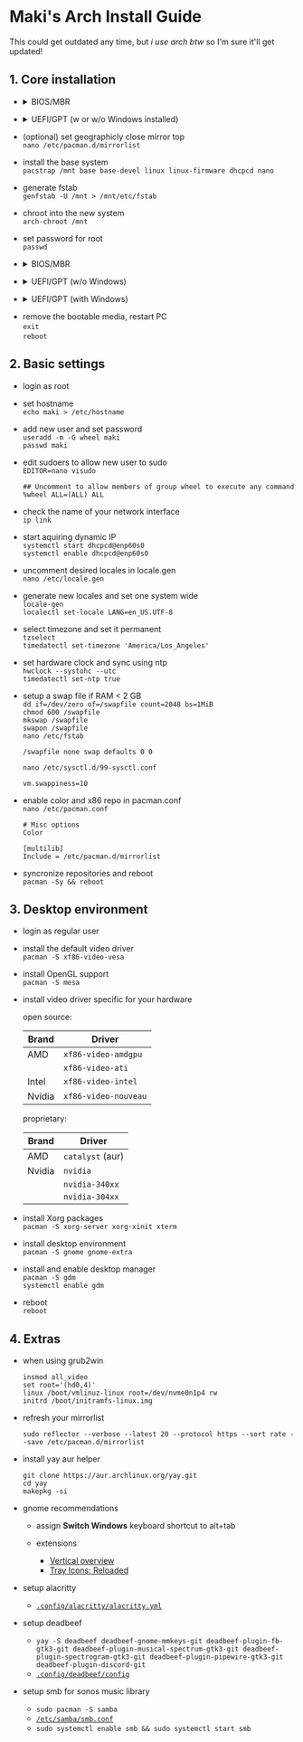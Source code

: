 # Maki's Arch Install Guide

This could get outdated any time, but _i use arch btw_ so I'm sure it'll get updated!

## 1. Core installation

<ul>
<li>
<details>
<summary>BIOS/MBR</summary>
    
-   create a single partition and make it bootable<br>
    `cfdisk /dev/nvme0n1`

-   build ext4 filesystem to it<br>
    `mkfs.ext4 /dev/nvme0n1p1`

-   mount the new partition<br>
    `mount /dev/nvme0n1p1 /mnt`
</details>
</li>
</ul>

<ul>
<li>
<details>
<summary>UEFI/GPT (w or w/o Windows installed)</summary>
    
-   create a 512 MB parition, type: EFI system (don't if you already have one)<br>
    create second parition for the rest<br>
    `cfdisk /dev/nvme0n1`

-   build FAT32 on 512 MB one (only if you made one)<br> 
    `mkfs.fat -F32 /dev/nvme0n1p1`

-   build ext4 on the other<br>
    `mkfs.ext4 /dev/nvme0n1p2`

-   mount the large ext4 partition<br>
    `mount /dev/nvme0n1p2 /mnt`

-   create directory boot on it<br>
    `mkdir /mnt/boot`

-   mount 512 MB one into boot (only if you're installing Linux first)<br>
    `mount /dev/nvme0n1p1 /mnt/boot`
</details>
</li>
</ul>

-   (optional) set geographicly close mirror top<br>
    `nano /etc/pacman.d/mirrorlist`

-   install the base system<br>
    `pacstrap /mnt base base-devel linux linux-firmware dhcpcd nano`

-   generate fstab<br>
    `genfstab -U /mnt > /mnt/etc/fstab`

-   chroot into the new system<br>
    `arch-chroot /mnt`

-   set password for root<br>
    `passwd`

<ul>
<li>
<details>
<summary>BIOS/MBR</summary>
    
-   install and configure grub<br>
    `pacman -S grub os-prober`<br>
    `grub-install --recheck /dev/nvme0n1`<br>
    `grub-mkconfig -o /boot/grub/grub.cfg`
</details>
</li>
</ul>

<ul>
<li>
<details>
<summary>UEFI/GPT (w/o Windows)</summary>

-   install amd-ucode or intel-ucode<br>
    `pacman -S amd-ucode`

-   install systemd bootloader<br>
    `bootctl install`
    
-   create new boot entry<br>
    `nano /boot/loader/entries/arch.conf`

    ```
    title		Arch Linux
    linux		/vmlinuz-linux
    initrd		/amd-ucode.img
    initrd		/initramfs-linux.img
    options		root=/dev/nvme0n1p2 rw
    ```

-   set the default entry<br>
    `nano /boot/loader/loader.conf`

    ```
    timeout 3
    default arch
    ```
</details>
</li>
</ul>

<ul>
<li>
<details>
<summary>UEFI/GPT (with Windows)</summary>

-   exit out of chroot
    `exit`

-   make /mnt/efi and mount the Windows EFI partition<br>
    ```bash
    mkdir /mnt/efi
    mount /dev/sda1 /mnt/efi
    ```
    
-   chroot into the new system<br>
    `arch-chroot /mnt`

-   install a couple packages<br>
    `pacman -S grub efibootmgr os-prober`

-   uncomment GRUB_DISABLE_OS_PROBER=false<br>
    `nano /etc/default/grub`

-   install grub to the EFI partition<br>
    ```bash
    grub-install --target=x86_64-efi --efi-directory=/efi --bootloader-id=GRUB
    grub-mkconfig -o /boot/grub/grub.cfg
    ```
</details>
</li>
</ul>

-   remove the bootable media, restart PC<br>
    `exit`<br>
    `reboot`

## 2. Basic settings

-   login as root

-   set hostname<br>
    `echo maki > /etc/hostname`

-   add new user and set password<br>
    `useradd -m -G wheel maki`<br>
    `passwd maki`

-   edit sudoers to allow new user to sudo<br>
    `EDITOR=nano visudo`

    ```
    ## Uncomment to allow members of group wheel to execute any command
    %wheel ALL=(ALL) ALL
    ```

-   check the name of your network interface<br>
    `ip link`

-   start aquiring dynamic IP<br>
    `systemctl start dhcpcd@enp60s0`<br>
    `systemctl enable dhcpcd@enp60s0`

-   uncomment desired locales in locale.gen<br>
    `nano /etc/locale.gen`

-   generate new locales and set one system wide<br>
    `locale-gen`<br>
    `localectl set-locale LANG=en_US.UTF-8`

-   select timezone and set it permanent<br>
    `tzselect`<br>
    `timedatectl set-timezone 'America/Los_Angeles'`

-   set hardware clock and sync using ntp<br>
    `hwclock --systohc --utc`<br>
    `timedatectl set-ntp true`

-   setup a swap file if RAM < 2 GB<br>
    `dd if=/dev/zero of=/swapfile count=2048 bs=1MiB`<br>
    `chmod 600 /swapfile`<br>
    `mkswap /swapfile`<br>
    `swapon /swapfile`<br>
    `nano /etc/fstab`

    ```
    /swapfile none swap defaults 0 0
    ```

    `nano /etc/sysctl.d/99-sysctl.conf`

    ```
    vm.swappiness=10
    ```

-   enable color and x86 repo in pacman.conf<br>
    `nano /etc/pacman.conf`

    ```
    # Misc options
    Color

    [multilib]
    Include = /etc/pacman.d/mirrorlist
    ```

-   syncronize repositories and reboot<br>
    `pacman -Sy && reboot`

## 3. Desktop environment

-   login as regular user
-   install the default video driver<br>
    `pacman -S xf86-video-vesa`

-   install OpenGL support<br>
    `pacman -S mesa`

-   install video driver specific for your hardware

    open source:

    | Brand  | Driver               |
    | ------ | -------------------- |
    | AMD    | `xf86-video-amdgpu`  |
    |        | `xf86-video-ati`     |
    | Intel  | `xf86-video-intel`   |
    | Nvidia | `xf86-video-nouveau` |

    proprietary:

    | Brand  | Driver           |
    | ------ | ---------------- |
    | AMD    | `catalyst` (aur) |
    | Nvidia | `nvidia`         |
    |        | `nvidia-340xx`   |
    |        | `nvidia-304xx`   |

-   install Xorg packages<br>
    `pacman -S xorg-server xorg-xinit xterm`

-   install desktop environment<br>
    `pacman -S gnome gnome-extra`

-   install and enable desktop manager<br>
    `pacman -S gdm`<br>
    `systemctl enable gdm`

-   reboot<br>
    `reboot`

## 4. Extras

-   when using grub2win

    ```
    insmod all_video
    set root='(hd0,4)'
    linux /boot/vmlinuz-linux root=/dev/nvme0n1p4 rw
    initrd /boot/initramfs-linux.img
    ```

-   refresh your mirrorlist

    `sudo reflector --verbose --latest 20 --protocol https --sort rate --save /etc/pacman.d/mirrorlist`

-   install yay aur helper

    ```
    git clone https://aur.archlinux.org/yay.git
    cd yay
    makepkg -si
    ```

-   gnome recommendations

    -   assign **Switch Windows** keyboard shortcut to alt+tab

    -   extensions
        -   [Vertical overview](https://extensions.gnome.org/extension/4144/vertical-overview/)
        -   [Tray Icons: Reloaded](https://extensions.gnome.org/extension/2890/tray-icons-reloaded/)

-   setup alacritty

    -   [`.config/alacritty/alacritty.yml`](https://raw.githubusercontent.com/makitsune/dots/main/.config/alacritty/alacritty.yml)

-   setup deadbeef

    -   `yay -S deadbeef deadbeef-gnome-mmkeys-git deadbeef-plugin-fb-gtk3-git deadbeef-plugin-musical-spectrum-gtk3-git deadbeef-plugin-spectrogram-gtk3-git deadbeef-plugin-pipewire-gtk3-git deadbeef-plugin-discord-git`
    -   [`.config/deadbeef/config`](https://raw.githubusercontent.com/makitsune/dots/main/.config/deadbeef/config)

-   setup smb for sonos music library

    -   `sudo pacman -S samba`
    -   [`/etc/samba/smb.conf`](https://raw.githubusercontent.com/makitsune/dots/main/etc/samba/smb.conf)
    -   `sudo systemctl enable smb && sudo systemctl start smb`
